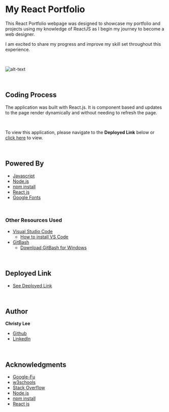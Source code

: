 # My React Portfolio

This React Portfolio webpage was designed to showcase my portfolio and projects using my knowledge of ReactJS as I begin my journey to become a web designer. 

I am excited to share my progress and improve my skill set throughout this experience.

<br>

![alt-text](react_portfolio.gif)

<br>

## Coding Process

The application was built with React.js. It is component based and updates to the page render dynamically and without needing to refresh the page.

<br>

To view this application, please navigate to the **Deployed Link** below or [click here](https://christyglee.github.io/react-portfolio/) to view.

<br>

## Powered By

* [Javascript](https://developer.mozilla.org/en-US/docs/Web/JavaScript)
* [Node.js](https://nodejs.org/en/)
* [npm install](https://nodejs.org/en/)
* [React js](https://reactjs.org/)
* [Google Fonts](https://fonts.google.com/)

<br>

### Other Resources Used

* [Visual Studio Code](https://code.visualstudio.com/)
    * [How to install VS Code](https://code.visualstudio.com/docs/setup/setup-overview)
* [GitBash](https://gitforwindows.org/)
    * [Download GitBash for Windows](https://git-scm.com/downloads)

<br>

## Deployed Link

* [See Deployed Link](https://christyglee.github.io/react-portfolio/)

<br>

## Author
**Christy Lee** 

- [Github](https://github.com/christyglee)
- [LinkedIn](https://www.linkedin.com/in/christy-g-lee/)

<br> 

## Acknowledgments

* [Google-Fu](https://www.google.com)
* [w3schools](https://www.w3schools.com/)
* [Stack Overflow](https://stackoverflow.com/search?q=over)
* [Node.js](https://nodejs.org/en/)
* [npm install](https://nodejs.org/en/)
* [React js](https://reactjs.org/)